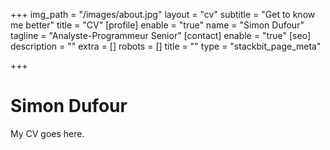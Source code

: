 +++
img_path = "/images/about.jpg"
layout = "cv"
subtitle = "Get to know me better"
title = "CV"
[profile]
enable = "true"
name = "Simon Dufour"
tagline = "Analyste-Programmeur Senior"
[contact]
enable = "true"
[seo]
description = ""
extra = []
robots = []
title = ""
type = "stackbit_page_meta"

+++
# Simon Dufour

My CV goes here.